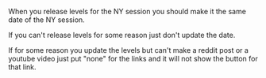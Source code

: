 When you release levels for the NY session you should make it the same date of the NY session.

If you can't release levels for some reason just don't update the date.

If for some reason you update the levels but can't make a reddit post or a youtube video just put "none" for the links and it will not show the button for that link.

